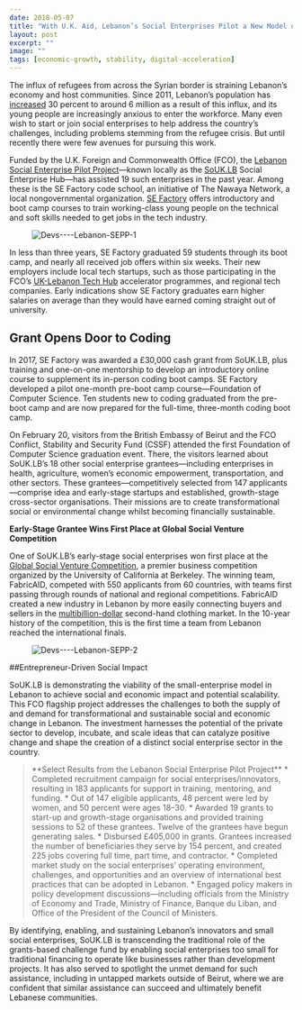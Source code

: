 ```yaml
---
date: 2018-05-07
title: "With U.K. Aid, Lebanon’s Social Enterprises Pilot a New Model of Development"
layout: post
excerpt: ""
image: ""
tags: [economic-growth, stability, digital-acceleration]
---
```

<p>The influx of refugees from across the Syrian border is straining Lebanon’s economy and host communities. Since 2011, Lebanon’s population has <a href="https://data.worldbank.org/indicator/SP.POP.TOTL?locations=LB">increased</a> 30 percent to around 6 million as a result of this influx, and its young people are increasingly anxious to enter the workforce. Many even wish to start or join social enterprises to help address the country’s challenges, including problems stemming from the refugee crisis. But until recently there were few avenues for pursuing this work.</p><p>Funded by the U.K. Foreign and Commonwealth Office (FCO), the <a href="https://www.dai.com/our-work/projects/lebanon-social-enterprise-pilot-project">Lebanon Social Enterprise Pilot Project</a>—known locally as the <a href="http://www.souklb.co/">SoUK.LB</a> Social Enterprise Hub—has assisted 19 such enterprises in the past year. Among these is the SE Factory code school, an initiative of The Nawaya Network, a local nongovernmental organization. <a href="https://www.sefactory.io/">SE Factory</a> offers introductory and boot camp courses to train working-class young people on the technical and soft skills needed to get jobs in the tech industry.</p><figure class="kg-card kg-image-card"><img src="https://pubs.ghost.io/uploads/Devs----Lebanon-SEPP-1.jpg" class="kg-image" alt="Devs----Lebanon-SEPP-1" loading="lazy" title="SE Factory founders Zeina Saab and Fadi Bizri. Photo: SE Factory."></figure><p>In less than three years, SE Factory graduated 59 students through its boot camp, and nearly all received job offers within six weeks. Their new employers include local tech startups, such as those participating in the FCO’s <a href="https://www.uklebhub.com/">UK-Lebanon Tech Hub</a> accelerator programmes, and regional tech companies. Early indications show SE Factory graduates earn higher salaries on average than they would have earned coming straight out of university.</p><h2 id="grant-opens-door-to-coding">Grant Opens Door to Coding</h2><p>In 2017, SE Factory was awarded a £30,000 cash grant from SoUK.LB, plus training and one-on-one mentorship to develop an introductory online course to supplement its in-person coding boot camps. SE Factory developed a pilot one-month pre-boot camp course—Foundation of Computer Science. Ten students new to coding graduated from the pre-boot camp and are now prepared for the full-time, three-month coding boot camp.</p><p>On February 20, visitors from the British Embassy of Beirut and the FCO Conflict, Stability and Security Fund (CSSF) attended the first Foundation of Computer Science graduation event. There, the visitors learned about SoUK.LB’s 18 other social enterprise grantees—including enterprises in health, agriculture, women’s economic empowerment, transportation, and other sectors. These grantees—competitively selected from 147 applicants—comprise idea and early-stage startups and established, growth-stage cross-sector organisations. Their missions are to create transformational social or environmental change whilst becoming financially sustainable.</p><p><strong>Early-Stage Grantee Wins First Place at Global Social Venture Competition</strong></p><p>One of SoUK.LB’s early-stage social enterprises won first place at the <a href="http://gsvc.org/">Global Social Venture Competition</a>, a premier business competition organized by the University of California at Berkeley. The winning team, FabricAID, competed with 550 applicants from 60 countries, with teams first passing through rounds of national and regional competitions. FabricAID created a new industry in Lebanon by more easily connecting buyers and sellers in the <a href="https://www.forbes.com/sites/richardkestenbaum/2017/04/11/fashion-retailers-have-to-adapt-to-deal-with-secondhand-clothes-sold-online/#4a468cbd1a7f">multibillion-dollar</a> second-hand clothing market. In the 10-year history of the competition, this is the first time a team from Lebanon reached the international finals.</p><figure class="kg-card kg-image-card"><img src="https://pubs.ghost.io/uploads/Devs----Lebanon-SEPP-2.jpg" class="kg-image" alt="Devs----Lebanon-SEPP-2" loading="lazy" title="FabricAID CEO Omar Itani accepting first prize at the Global Social Venture Competition finals in Milan, Italy."></figure><p>##Entrepreneur-Driven Social Impact</p><p>SoUK.LB is demonstrating the viability of the small-enterprise model in Lebanon to achieve social and economic impact and potential scalability. This FCO flagship project addresses the challenges to both the supply of and demand for transformational and sustainable social and economic change in Lebanon. The investment harnesses the potential of the private sector to develop, incubate, and scale ideas that can catalyze positive change and shape the creation of a distinct social enterprise sector in the country.</p><blockquote class="kg-blockquote-alt">**Select Results from the Lebanon Social Enterprise Pilot Project** * Completed recruitment campaign for social enterprises/innovators, resulting in 183 applicants for support in training, mentoring, and funding. * Out of 147 eligible applicants, 48 percent were led by women, and 50 percent were ages 18–30. * Awarded 19 grants to start-up and growth-stage organisations and provided training sessions to 52 of these grantees. Twelve of the grantees have begun generating sales. * Disbursed £405,000 in grants. Grantees increased the number of beneficiaries they serve by 154 percent, and created 225 jobs covering full time, part time, and contractor. * Completed market study on the social enterprises' operating environment, challenges, and opportunities and an overview of international best practices that can be adopted in Lebanon. * Engaged policy makers in policy development discussions—including officials from the Ministry of Economy and Trade, Ministry of Finance, Banque du Liban, and Office of the President of the Council of Ministers.</blockquote><p>By identifying, enabling, and sustaining Lebanon’s innovators and small social enterprises, SoUK.LB is transcending the traditional role of the grants-based challenge fund by enabling social enterprises too small for traditional financing to operate like businesses rather than development projects. It has also served to spotlight the unmet demand for such assistance, including in untapped markets outside of Beirut, where we are confident that similar assistance can succeed and ultimately benefit Lebanese communities.</p>
  